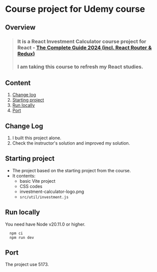 # Course project for Udemy course

## Overview

> ### It is a React Investment Calculator course project for React - [The Complete Guide 2024 (incl. React Router & Redux)](https://www.udemy.com/course/react-the-complete-guide-incl-redux)
> ### I am taking this course to refresh my React studies.

## Content

1. [Change log](#change-log)
2. [Starting project](#starting-project) 
3. [Run locally](#run-locally)
4. [Port](#port)

## Change Log

1. I built this project alone.
2. Check the instructor's solution and improved my solution.

## Starting project

- The project based on the starting project from the course.
- It contents:
    - basic Vite project
    - CSS codes
    - investment-calculator-logo.png
    - `src/util/investment.js`

## Run locally

You need have Node v20.11.0 or higher.

```
  npm ci
  npm run dev
```

## Port

The project use 5173.